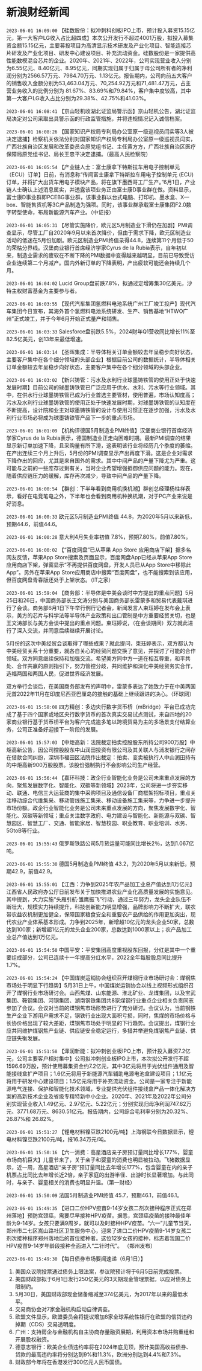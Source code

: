 # 新浪财经新闻
`2023-06-01 16:09:00` 【硅数股份：拟冲刺科创板IPO上市，预计投入募资15.15亿元，第一大客户LG收入占比超四成】本次公开发行不超过4001万股，拟投入募集资金额15.15亿元，主要募投项目为高清显示技术研发及产业化项目、智能连接芯片研发及产业化项目、研发中心建设项目、补充流动资金。硅数股份是一家提供高性能数模混合芯片的企业。2020年、2021年、2022年，公司实现营业收入分别为6.55亿元、8.40亿元、8.95亿元，同期实现归属于归属于母公司所有者的净利润分别为2566.57万元、7984.70万元、1.13亿元。报告期内，公司向前五大客户的销售收入金额分别为53,463.04万元、70,254.92万元和71,481.47万元，占主营业务收入的比例分别为 81.67%、83.69%和79.84%，客户集中度较高，其中第一大客户LG收入占比分别为29.38%、42.75%和41.03%。

`2023-06-01 16:08:41` 【京山轻机收湖北证监局警示函】京山轻机公告，湖北证监局决定对公司采取出具警示函的行政监管措施，并将违规情况记入诚信档案。

`2023-06-01 16:08:26` 【国家知识产权局专利局办公室原一级巡视员闫实等3人被决定逮捕】检察机关依法分别对国家知识产权局专利局办公室原一级巡视员闫实，广西壮族自治区发展和改革委员会原党组书记、主任黄方方，广西壮族自治区医疗保障局原党组书记、局长王忠平决定逮捕。（最高人民检察院）

`2023-06-01 16:05:54` 【产业链人士：富士康拿下特斯拉车用电子控制单元（ECU）订单】日前，有消息称“传闻富士康拿下特斯拉车用电子控制单元 (ECU) 订单，并将扩大出货车用电子模块产品，将在旗下墨西哥工厂生产。”6月1日，产业链人士确认上述消息属实，并透露该项业务正由富士康D事业群在做。资料显示，富士康D事业群即PCEBG事业群，该事业群以台式电脑、打印机、墨水盒、X—box、智能售货机等3C产品制造为强项。同时，该事业群承载富士康集团F2.0数字转型使命，布局新能源汽车产业。（中证报）

`2023-06-01 16:05:31` 【尽管实施降价，欧元区5月制造业下滑仍在加剧】PMI调查显示，尽管工厂自2020年9月以来首次降价，但由于需求下降，欧元区制造业活动的低迷在5月份加剧。欧元区制造业PMI终值录得44.8，连续第11个月低于50的荣枯分界线。汉堡商业银行首席经济学家Cyrus de la Rubia表示，自年初以来，制造业需求的疲软在不断下降的PMI数据中变得越来越明显，目前已导致受访企业连续第二个月减产。国内外新订单的下降表明，产出疲软可能还会持续几个月。

`2023-06-01 16:04:02` Lucid Group盘前跌7.8%，拟通过定增筹集30亿美元，沙特主权财富基金为主要参与者。

`2023-06-01 16:03:55` 【现代汽车集团氢燃料电池系统广州工厂竣工投产】现代汽车集团今日宣布，其海外首个氢燃料电池系统研发、生产、销售基地“HTWO广州”正式竣工，并于今年6月开始正式量产和销售。

`2023-06-01 16:03:33` Salesforce盘前跌5.5%，2024财年Q1营收同比增长11%至82.5亿美元，创13年来最低增速。

`2023-06-01 16:03:14` 【圣晖集成：半导体相关订单金额较去年呈稳步向好状态，主要客户集中在各个细分领域的头部企业】根据目前公司的数据统计，半导体相关订单金额较去年呈稳步向好状态，主要客户集中在各个细分领域的头部企业。

`2023-06-01 16:03:02` 【新兴铸管：污水及水利行业球墨铸铁管的使用正处于快速发展时期】目前公司的球墨铸铁管已广泛应用于供水、水利、污水等行业领域。其中，在供水行业球墨铸铁管已成为行业首选主要管材，使用普遍，市场认知度高；污水及水利行业球墨铸铁管的使用正处于快速发展时期，对球墨铸铁管的认知度在不断提高，设计院和业主对球墨铸铁管的设计与使用习惯正在逐步加强，污水及水利行业市场必将成为球墨铸铁管产品下一步的重点市场。

`2023-06-01 16:01:09` 【机构评德国5月制造业PMI终值】汉堡商业银行首席经济学家Cyrus de la Rubia表示，德国制造业正走向困难时期。最新PMI调查的结果显示新订单加速下降，且采购量有所下滑，这表明该行业将经历几个季度的萎缩。在产出连续三个月上升后，5月份的PMI调查显示产出再度下滑。这是企业对需求下降作出的回应，尤其是来自国外的需求。其中中间产品的产量下降尤为严重。这可能与之前的一些库存过剩有关，当时企业希望增强抵御供应问题的能力。现在，随着供应链压力的缓解，库存再次减少，导致中间产品的产量下降。

`2023-06-01 16:00:54` 【群创：下半年看到商用机换机潮】群创总经理杨柱祥表示，看好在电竞笔电之外，下半年也会看到商用机种换机潮，对于PC产业来说是好消息。

`2023-06-01 16:00:33` 欧元区5月制造业PMI终值 44.8，为2020年5月以来新低，预期44.6，前值44.6。

`2023-06-01 16:00:28` 意大利4月失业率初值 7.8%，预期7.80%，前值7.80%。

`2023-06-01 16:00:02` 【“百度网盘”已从苹果 App Store 应用商店下架】据多名网友反馈，苹果App Store搜索及页面显示，百度网盘App已经从苹果App Store应用商店下架，弹窗显示“不再提供百度网盘，开发人员已从App Store中移除此App”。另外在苹果App Store应用商店中搜索“百度网盘”，也不能搜索到该应用，但百度网盘青春版还处于上架状态。（IT之家）

`2023-06-01 15:59:04` 【商务部：半导体是中美会谈时中方提出的重点问题】5月25日和26日，中国商务部长王文涛分别与美国商务部长雷蒙多和贸易代表戴琪进行了会谈。商务部6月1日下午举行例行记者会，新闻发言人束珏婷在发布会上表示，美方的芯片与科学法等半导体产业政策和出口管制是中方重要经贸关切，也是王文涛部长与美方会谈中提出的重点问题。束珏婷说，（在会谈期间）双方就此进行了深入交流，并同意后续继续开展讨论。

5月份的这次中美经贸会谈取得了哪些成果？就此提问，束珏婷表示，双方都认为中美经贸关系十分重要，就各自关心的经贸问题交换了意见，并探讨了可能的合作领域。双方同意继续保持和加强交流。希望美方同中方一道在相互尊重，和平共处、合作共赢的原则指引下，努力管控分歧，共同维护和深化中美经贸务实合作，造福两国和两国人民，促进世界经济发展。

双方举行会谈后，在美国商务部发布的声明中，雷蒙多表达了她致力于在中美两国元首2022年11月在印度尼西亚巴厘岛的接触的基础上继续跟进的决心。（环球网）

`2023-06-01 15:58:08` 四方精创：多边央行数字货币桥（mBridge）平台已成功完成了基于四个国家或地区央行数字货币的首次真实交易试点测试，来自四地的20家商业银行基于货币桥平台为客户完成逾多笔以跨境贸易为主的多场景支付结算业务，公司正准备好迎接下一阶段的发展。

`2023-06-01 15:57:03` 【中炬高新：法院裁定拍卖控股股东所持公司900万股】中炬高新公告，因公司控股股东中山润田投资有限公司及其关联人与浦发银行之间存在借款合同纠纷，深圳市福田区法院作出裁定：拍卖、变卖被执行人中山润田持有的中炬高新900万股股票。该股份强制执行不会影响公司生产经营。

`2023-06-01 15:56:44` 【嘉环科技：政企行业智能化业务是公司未来重点发展的方向，聚焦发展数字化、智能化、双碳等新领域】2023年，公司将进一步夯实移动、联通、电信三大运营商的集中采购项目及通信设备厂商框架招标项目，重点关注移动综合代维集采、移动管线施工集采、移动设备施工集采等，力争进一步提升市场份额。政企行业智能化业务是公司未来重点发展的方向，聚焦发展数字化、智能化、双碳等新领域；重点关注数字政府、电力建设与智能化、新能源与双碳、智慧园区、智慧工厂、交通、智能家居、智慧校园、职业教育、职业培训、水务、5GtoB等行业。

`2023-06-01 15:55:43` 俄罗斯铁路公司5月货运量可能同比增长2％，达到1.067亿吨。

`2023-06-01 15:55:30` 德国5月制造业PMI终值 43.2，为2020年5月以来新低，预期42.9，前值42.9。

`2023-06-01 15:55:01` 【江西：力争到2025年农产品加工业总产值达到1万亿元】江西省人民政府办公厅日前发布关于加快推进农业产业化高质量发展的实施意见。其中提到，大力实施“头雁引航·雏鹰振飞”行动，通过三年努力，龙头企业队伍不断壮大，规模实力持续提升，科技创新能力明显增强，品牌影响力不断扩大，联农带农益农机制更加健全，保障国家粮食安全和重要农产品供给的作用更加突出，现代农业产业体系基本形成。力争到2025年，新增超10亿元的龙头企业50家，总数达到100家；新增超1亿元的龙头企业200家，总数达到1000家以上；农产品加工业总产值达到1万亿元。

`2023-06-01 15:54:50` 中国平安：平安集团高度重视股东回报，分红是其中一个重要组成部分，公司已连续十一年提高分红水平，2022全年每股股息同比提升1.7%。

`2023-06-01 15:54:24` 【中国煤炭运销协会组织召开煤钢行业市场研讨会：煤钢焦市场处于明显下行趋势】5月31日上午，中国煤炭运销协会以线上视频形式组织召开了煤钢行业市场研讨会。山西焦煤、山东能源、淮北矿业、龙煤集团，以及宝武集团、鞍钢集团、河钢集团、湖南钢铁集团共8家煤钢行业重点企业相关负责同志参加了会议。会议对当前的煤钢焦市场形势进行了充分研讨。会议认为，当前钢铁生产企业下游用户需求不足，钢铁行业出现大面积亏损，同时，焦煤的市场价格与长协价格出现了较大差距，煤钢焦市场处于明显的下行趋势。会议提出，煤钢行业应共同维护煤钢焦产业链、供应链安全稳定运行，多措并举避免煤钢焦产业链、供应链失衡发展。

`2023-06-01 15:51:58` 【泽润新能：拟冲刺创业板IPO上市，预计投入募资7.2亿元，公司主要客户相对集中】公司拟冲刺创业板IPO上市，本次拟公开发行不超1596.69万股，预计使用募集资金约7.2亿元，其中3亿元将用于光伏组件通用及智能接线盒扩产项目；1.6亿元将用于新能源汽车辅助电源电池盒建设项目；1.1亿元将用于研发中心建设项目；1.5亿元将用于补充流动资金。公司是一家专注于新能源电气连接、保护和智能化技术领域，专业提供光伏组件接线盒产品一体化解决方案的高新技术企业及省级专精特新中小企业。2020年、2021年及2022年公司分别实现营业收入1.49亿元、2.97亿元、5.22亿元；分别实现归母净利润747.62万元、3771.68万元、8630.51亿元。报告期内，公司综合毛利率分别为20.32%、26.87%和 26.82%。

`2023-06-01 15:51:27` 【锂电材料镍豆跌2100元/吨】上海钢联今日数据显示，锂电材料镍豆跌2100元/吨，报16.34万元/吨。

`2023-06-01 15:50:16` 【六一消费：高星酒店亲子房预订量同比增长177%，婴童市场商机巨大】儿童节来了，关于亲子和婴童的消费也明显被拉动。飞猪数据显示，近一周，高星酒店“亲子房”预订量同比去年增长177%，包含婴童在内的亲子机票占比同比去年增长近2倍，亲子家庭的出游半径、出游时长显著增加。与此同时，与亲子、婴童相关的消费也明显升温。（第一财经）

`2023-06-01 15:50:09` 法国5月制造业PMI终值 45.7，预期46.1，前值46.1。

`2023-06-01 15:49:35` 【进口二价HPV疫苗9-14岁女孩二剂次接种程序正式在郑州落地】预防宫颈癌，需要尽早接种HPV疫苗。据悉，宫颈癌疫苗的接种最佳年龄为9-14岁。女孩只要满9周岁，就可以及时接种HPV疫苗。“六一”儿童节当天，郑州市二七区嵩山路社区卫生服务中心，迎来了进口二价HPV疫苗9-14岁女孩二剂次接种程序郑州落地后的首位接种者。这位12岁女孩的接种，标志着我国二价HPV疫苗9-14岁年龄段接种全面进入“二针时代”。 （郑州发布）

`2023-06-01 15:49:30` 【每日债券市场要闻速递（6月1日）】
1. 美国众议院投票通过债务上限法案，参议院预计将于6月5日前完成投票。
2. 美国财政部拟于6月1日发行250亿美元的3天期现金管理票据，以应对债务上限制约。
3. 5月30日，美国财政部现金储备缩减至374亿美元，为2017年以来的最低水平。
4. 交易商协会对7家金融机构启动自律调查。
5. 欧盟文件显示，欧盟委员会将提议增加8家全球系统性银行在欧盟的信贷违约掉期（CDS）交易透明度。
6. 广州：支持房企与金融机构自主协商存量融资展期，利用资本市场并购重组和开展股权融资。
7. 德意志银行：欧美企业债违约率将在2024年底见顶，预计美国高收益债券、贷款的最高违约率将分别达到9%和11.3%，欧洲分别达到4.4%和7.3%。
8. 财政部今年将在香港发行300亿元人民币国债。

